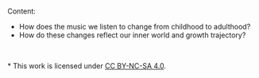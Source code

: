 # 

Content: 
- How does the music we listen to change from childhood to adulthood?
- How do these changes reflect our inner world and growth trajectory?

<br/>

\* This work is licensed under [CC BY-NC-SA 4.0](https://creativecommons.org/licenses/by-nc-sa/4.0/).

<!--
[![Written By Human Not By AI](images/Written-By-Human-Not-By-AI-Badge-black.png)](https://notbyai.fyi/)
-->
